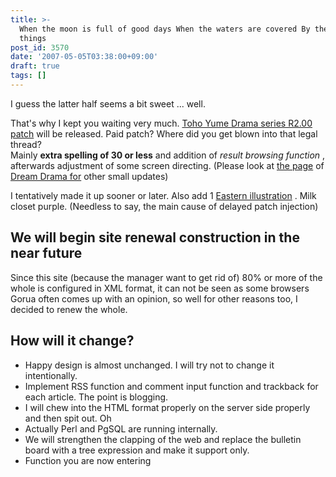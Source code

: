 ```yaml
---
title: >-
  When the moon is full of good days When the waters are covered By the wondrous
  things
post_id: 3570
date: '2007-05-05T03:38:00+09:00'
draft: true
tags: []
---
```


I guess the latter half seems a bit sweet ... well.

That's why I kept you waiting very much. [Toho Yume Drama series R2.00 patch](https://danmaq.com/!/thC/) will be released. Paid patch? Where did you get blown into that legal thread?  
Mainly **extra spelling of 30 or less** and addition of _result browsing function_ , afterwards adjustment of some screen directing. (Please look at [the page](https://danmaq.com/!/thC/) of [Dream Drama for](https://danmaq.com/!/thC/) other small updates)

I tentatively made it up sooner or later. Also add 1 [Eastern illustration](https://danmaq.com/3571) . Milk closet purple. (Needless to say, the main cause of delayed patch injection)

## We will begin site renewal construction in the near future

Since this site (because the manager want to get rid of) 80% or more of the whole is configured in XML format, it can not be seen as some browsers Gorua often comes up with an opinion, so well for other reasons too, I decided to renew the whole.

## How will it change?

*   Happy design is almost unchanged. I will try not to change it intentionally.
*   Implement RSS function and comment input function and trackback for each article. The point is blogging.
*   I will chew into the HTML format properly on the server side properly and then spit out. Oh
*   Actually Perl and PgSQL are running internally.
*   We will strengthen the clapping of the web and replace the bulletin board with a tree expression and make it support only.
*   Function you are now entering
